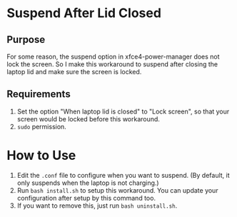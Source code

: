 # Suspend After Lid Closed

## Purpose

For some reason, the suspend option in xfce4-power-manager does not lock the screen. So I make this workaround to suspend after closing the laptop lid and make sure the screen is locked.



## Requirements

1. Set the option "When laptop lid is closed" to "Lock screen", so that your screen would be locked before this workaround.
2. `sudo` permission.



# How to Use

1. Edit the `.conf` file to configure when you want to suspend. (By default, it only suspends when the laptop is not charging.)
2. Run `bash install.sh` to setup this workaround. You can update your configuration after setup by this command too.
3. If you want to remove this, just run `bash uninstall.sh`.

